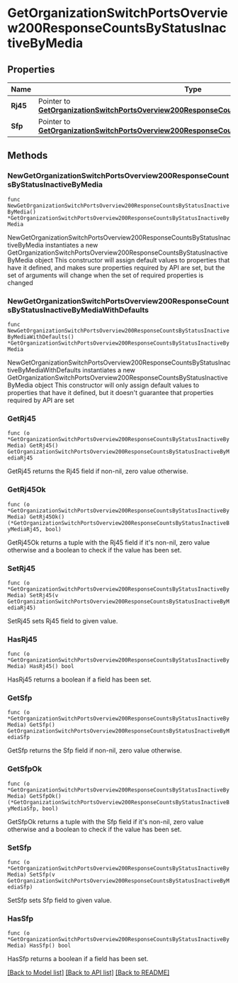 # GetOrganizationSwitchPortsOverview200ResponseCountsByStatusInactiveByMedia

## Properties

Name | Type | Description | Notes
------------ | ------------- | ------------- | -------------
**Rj45** | Pointer to [**GetOrganizationSwitchPortsOverview200ResponseCountsByStatusInactiveByMediaRj45**](GetOrganizationSwitchPortsOverview200ResponseCountsByStatusInactiveByMediaRj45.md) |  | [optional] 
**Sfp** | Pointer to [**GetOrganizationSwitchPortsOverview200ResponseCountsByStatusInactiveByMediaSfp**](GetOrganizationSwitchPortsOverview200ResponseCountsByStatusInactiveByMediaSfp.md) |  | [optional] 

## Methods

### NewGetOrganizationSwitchPortsOverview200ResponseCountsByStatusInactiveByMedia

`func NewGetOrganizationSwitchPortsOverview200ResponseCountsByStatusInactiveByMedia() *GetOrganizationSwitchPortsOverview200ResponseCountsByStatusInactiveByMedia`

NewGetOrganizationSwitchPortsOverview200ResponseCountsByStatusInactiveByMedia instantiates a new GetOrganizationSwitchPortsOverview200ResponseCountsByStatusInactiveByMedia object
This constructor will assign default values to properties that have it defined,
and makes sure properties required by API are set, but the set of arguments
will change when the set of required properties is changed

### NewGetOrganizationSwitchPortsOverview200ResponseCountsByStatusInactiveByMediaWithDefaults

`func NewGetOrganizationSwitchPortsOverview200ResponseCountsByStatusInactiveByMediaWithDefaults() *GetOrganizationSwitchPortsOverview200ResponseCountsByStatusInactiveByMedia`

NewGetOrganizationSwitchPortsOverview200ResponseCountsByStatusInactiveByMediaWithDefaults instantiates a new GetOrganizationSwitchPortsOverview200ResponseCountsByStatusInactiveByMedia object
This constructor will only assign default values to properties that have it defined,
but it doesn't guarantee that properties required by API are set

### GetRj45

`func (o *GetOrganizationSwitchPortsOverview200ResponseCountsByStatusInactiveByMedia) GetRj45() GetOrganizationSwitchPortsOverview200ResponseCountsByStatusInactiveByMediaRj45`

GetRj45 returns the Rj45 field if non-nil, zero value otherwise.

### GetRj45Ok

`func (o *GetOrganizationSwitchPortsOverview200ResponseCountsByStatusInactiveByMedia) GetRj45Ok() (*GetOrganizationSwitchPortsOverview200ResponseCountsByStatusInactiveByMediaRj45, bool)`

GetRj45Ok returns a tuple with the Rj45 field if it's non-nil, zero value otherwise
and a boolean to check if the value has been set.

### SetRj45

`func (o *GetOrganizationSwitchPortsOverview200ResponseCountsByStatusInactiveByMedia) SetRj45(v GetOrganizationSwitchPortsOverview200ResponseCountsByStatusInactiveByMediaRj45)`

SetRj45 sets Rj45 field to given value.

### HasRj45

`func (o *GetOrganizationSwitchPortsOverview200ResponseCountsByStatusInactiveByMedia) HasRj45() bool`

HasRj45 returns a boolean if a field has been set.

### GetSfp

`func (o *GetOrganizationSwitchPortsOverview200ResponseCountsByStatusInactiveByMedia) GetSfp() GetOrganizationSwitchPortsOverview200ResponseCountsByStatusInactiveByMediaSfp`

GetSfp returns the Sfp field if non-nil, zero value otherwise.

### GetSfpOk

`func (o *GetOrganizationSwitchPortsOverview200ResponseCountsByStatusInactiveByMedia) GetSfpOk() (*GetOrganizationSwitchPortsOverview200ResponseCountsByStatusInactiveByMediaSfp, bool)`

GetSfpOk returns a tuple with the Sfp field if it's non-nil, zero value otherwise
and a boolean to check if the value has been set.

### SetSfp

`func (o *GetOrganizationSwitchPortsOverview200ResponseCountsByStatusInactiveByMedia) SetSfp(v GetOrganizationSwitchPortsOverview200ResponseCountsByStatusInactiveByMediaSfp)`

SetSfp sets Sfp field to given value.

### HasSfp

`func (o *GetOrganizationSwitchPortsOverview200ResponseCountsByStatusInactiveByMedia) HasSfp() bool`

HasSfp returns a boolean if a field has been set.


[[Back to Model list]](../README.md#documentation-for-models) [[Back to API list]](../README.md#documentation-for-api-endpoints) [[Back to README]](../README.md)


